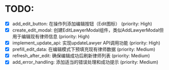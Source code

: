 # TODO:

- [x] add_edit_button: 在操作列添加编辑按钮（Edit图标） (priority: High)
- [x] create_edit_modal: 创建EditLawyerModal组件，类似AddLawyerModal但用于编辑现有律师信息 (priority: High)
- [x] implement_update_api: 实现updateLawyer API调用功能 (priority: High)
- [x] prefill_edit_data: 在编辑模式下预填充现有律师数据 (priority: Medium)
- [x] refresh_after_edit: 确保编辑成功后刷新律师列表 (priority: Medium)
- [x] add_error_handling: 添加适当的错误处理和成功提示 (priority: Medium)
